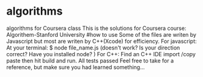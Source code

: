 # algorithms
algorithms for Coursera class
This is the solutions for Coursera course: Algorithem-Stanford University
#how to use
Some of the files are writen by Javascript but most are writen by C++(Xcode) for efficiency.
For javascript:
At your terminal: $ node file_name.js
(doesn't work? Is your direction correct? Have you installed node? )
For C++:
Find an C++ IDE import /copy paste then hit build and run.
All tests passed
Feel free to take for a reference, but make sure you had learned something...
